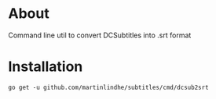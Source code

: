 # About

Command line util to convert DCSubtitles into .srt format


# Installation
```
go get -u github.com/martinlindhe/subtitles/cmd/dcsub2srt
```
